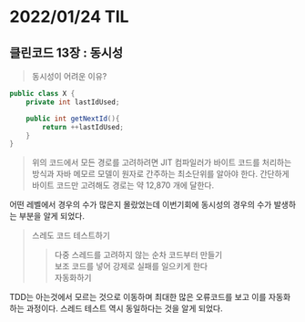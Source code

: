 # 2022/01/24 TIL

## 클린코드 13장 : 동시성

> 동시성이 어려운 이유?

```java
public class X {
    private int lastIdUsed;

    public int getNextId(){
        return ++lastIdUsed;
    }
}
```

> 위의 코드에서 모든 경로를 고려하려면 JIT 컴파일러가 바이트 코드를 처리하는 방식과 자바 메모르 모델이 원자로 간주하는 최소단위를 알아야 한다. 간단하게 바이트 코드만 고려해도 경로는 약 12,870 개에 달한다.

어떤 레벨에서 경우의 수가 많은지 몰랐었는데 이번기회에 동시성의 경우의 수가 발생하는 부분을 알게 되었다.

> 스레도 코드 테스트하기
>
> > 다중 스레드를 고려하지 않는 순차 코드부터 만들기  
> > 보조 코드를 넣어 강제로 실패를 일으키게 한다  
> > 자동화하기

TDD는 아는것에서 모르는 것으로 이동하며 최대한 많은 오류코드를 보고 이를 자동화 하는 과정이다. 스레드 테스트 역시 동일하다는 것을 알게 되었다.
